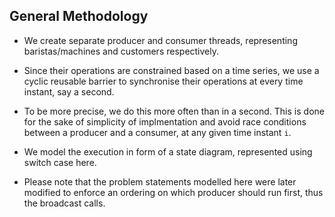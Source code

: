 ## General Methodology

- We create separate producer and consumer threads, representing baristas/machines and customers respectively. 

- Since their operations are constrained based on a time series, we use a cyclic reusable barrier to synchronise their operations at every time instant, say a second.

- To be more precise, we do this more often than in a second. This is done for the sake of simplicity of implmentation and avoid race conditions between a producer and a consumer, at any given time instant ``i``.

- We model the execution in form of a state diagram, represented using switch case here.

- Please note that the problem statements modelled here were later modified to enforce an ordering on which producer should run first, thus the broadcast calls.
